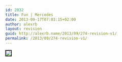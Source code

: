 ```yaml
---
id: 2032
title: Fun | Mercedes
date: 2013-09-17T07:03:15+02:00
author: alexrb
layout: revision
guid: http://alexrb.name/2013/09/274-revision-v1/
permalink: /2013/09/274-revision-v1/
---
```

<!--more--><img src="http://img.lj.com.ua/alexrb-aka-ral/MB.jpg" border=2>